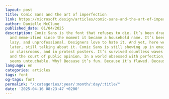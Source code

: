 ```yaml
---
layout: post
title: Comic Sans and the art of imperfection
link: https://microsoft.design/articles/comic-sans-and-the-art-of-imperfection
author: Danielle McClune
published_date: 01/04/2025
description: Comic Sans is the font that refuses to die. It’s been dragged, mocked,
  and meme-ified since the moment it became a household name. It’s been labeled childish,
  lazy, and unprofessional. Designers love to hate it. And yet, here we are, decades
  later, still talking about it. Comic Sans is still showing up in emails, on signs,
  in classrooms, and in protest posters. It’s survived countless waves of design trends
  and the court of public opinion. In a world obsessed with perfection, Comic Sans
  seems untouchable. Why? Because it’s fun. Because it’s flawed. Because it’s human.
language: en
categories: articles
tags: font
og-tags: font
permalink: "/:categories/:year/:month/:day/:title/"
date: '2025-04-16 08:23:47 +0200'
---
```

